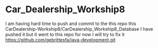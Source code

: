 # Car_Dealership_Workship8
I am having hard time to push and commit to the this repo this 
CarDealership-Workship8/CarDealership_Workship8_Database 
I have pushed it but it went to this repo for now I will try to fix it https://github.com/gebrittesfa/java-development.git

